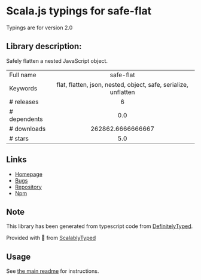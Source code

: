 
# Scala.js typings for safe-flat

Typings are for version 2.0

## Library description:
Safely flatten a nested JavaScript object.

|                    |                 |
| ------------------ | :-------------: |
| Full name          | safe-flat |
| Keywords           | flat, flatten, json, nested, object, safe, serialize, unflatten |
| # releases         | 6 |
| # dependents       | 0.0 |
| # downloads        | 262862.6666666667 |
| # stars            | 5.0 |

## Links
- [Homepage](https://github.com/jessie-codes/safe-flat#readme)
- [Bugs](https://github.com/jessie-codes/safe-flat/issues)
- [Repository](https://github.com/jessie-codes/safe-flat)
- [Npm](https://www.npmjs.com/package/safe-flat)
    


## Note
This library has been generated from typescript code from [DefinitelyTyped](https://definitelytyped.org).

Provided with :purple_heart: from [ScalablyTyped](https://github.com/oyvindberg/ScalablyTyped)

## Usage
See [the main readme](../../readme.md) for instructions.


